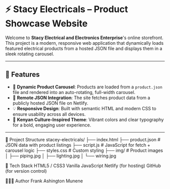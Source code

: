 # ⚡ Stacy Electricals – Product Showcase Website

Welcome to **Stacy Electrical and Electronics Enterprise**'s online storefront. This project is a modern, responsive web application that dynamically loads featured electrical products from a hosted JSON file and displays them in a sleek rotating carousel.

---

## 🚀 Features

- 🎯 **Dynamic Product Carousel**: Products are loaded from a `product.json` file and rendered into an auto-rotating, full-width carousel.
- 💾 **Remote JSON Integration**: The site fetches product data from a publicly hosted JSON file on Netlify.
- 💡 **Responsive Design**: Built with semantic HTML and modern CSS to ensure usability across all devices.
- 🔌 **Kenyan Culture-Inspired Theme**: Vibrant colors and clear typography for a bold, engaging user experience.

---

📂 Project Structure
stacey-electricals/ ├── index.html ├── product.json # JSON data with product listings ├── script.js # JavaScript for fetch + carousel logic ├── styles.css # Custom styling ├── img/ # Product images │ ├── piping.jpg │ ├── lighting.jpg │ └── wiring.jpg

🧩 Tech Stack
HTML5 / CSS3
Vanilla JavaScript
Netlify (for hosting)
GitHub (for version control)

👨🏾‍💻 Author
Frank Ashington Munene
